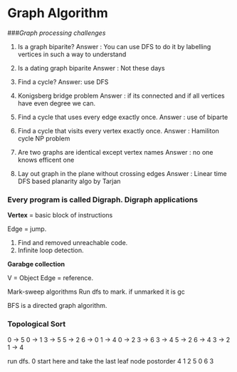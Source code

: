 # Graph Algorithm

###_Graph processing challenges_

1) Is a graph biparite? 
Answer : You can use DFS to do it by labelling vertices in such a way to understand

2) Is a dating graph biparite
   Answer : Not these days

3) Find a cycle? 
   Answer: use DFS

4) Konigsberg bridge problem
   Answer : if its connected and if all vertices have even degree we can.
   
5) Find a cycle that uses every edge exactly once.
   Answer : use of biparte

6) Find a cycle that visits every vertex exactly once.
    Answer : Hamiliton cycle NP problem

7) Are two graphs are identical except vertex names
   Answer :  no one knows efficent one
   
8) Lay out graph in the plane without crossing edges
   Answer :  Linear time DFS based planarity algo by Tarjan
   
 ### Every program is called Digraph. Digraph applications
 **Vertex** = basic block of instructions
 
 Edge = jump.
 
 1) Find and removed unreachable code.
 2) Infinite loop detection.
 
 **Garabge collection**
 
 V = Object
 Edge = reference.
 
 Mark-sweep algorithms
 Run dfs to mark. if unmarked it is gc
 
 
 BFS is a directed graph algorithm.
 
 ### Topological Sort
 0 -> 5
 0 -> 1
 3 -> 5
 5 -> 2
 6 -> 0
 1 -> 4
 0 -> 2
 3 -> 6
 3 -> 4
 5 -> 2
 6 -> 4
 3 -> 2
 1 -> 4
 
 run dfs.
 0 start here and take the last leaf node 
 postorder 4 1 2 5 0 6 3
 
 